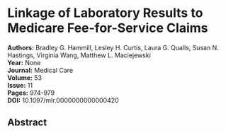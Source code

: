# Linkage of Laboratory Results to Medicare Fee-for-Service Claims

**Authors:** Bradley G. Hammill, Lesley H. Curtis, Laura G. Qualls, Susan N. Hastings, Virginia Wang, Matthew L. Maciejewski  
**Year:** None  
**Journal:** Medical Care  
**Volume:** 53  
**Issue:** 11  
**Pages:** 974-979  
**DOI:** 10.1097/mlr.0000000000000420  

## Abstract


